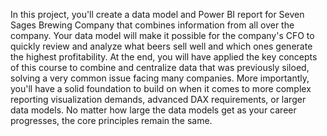 In this project, you'll create a data model and Power BI report for Seven Sages Brewing Company that combines information from all over the company.
Your data model will make it possible for the company's CFO to quickly review and analyze what beers sell well and which ones generate the highest profitability.
At the end, you will have applied the key concepts of this course to combine and centralize data that was previously siloed, solving a very common issue facing many companies. More importantly, you'll have a solid foundation to build on when it comes to more complex reporting visualization demands, advanced DAX requirements, or larger data models. No matter how large the data models get as your career progresses, the core principles remain the same. 
